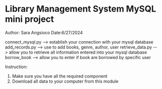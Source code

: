 # Library Management System MySQL mini project
Author: Sara Angsioco Date:6/27/2024

connect_mysql.py --> establish your connection with your mysql database
add_records.py --> use to add books, genre, author, user
retrieve_data.py --> allow you to retrieve all information entered into your mysql database
borrow_book --> allow you to enter if book are borrowed by specific user

Instruction:
1. Make sure you have all the required component
2. Download all data to your computer from this module
